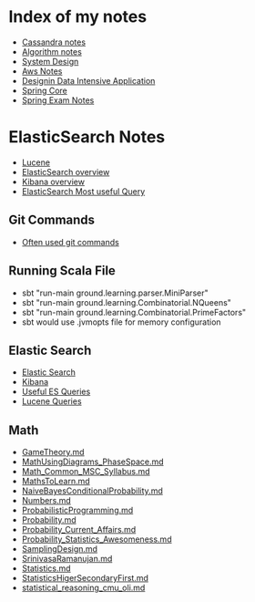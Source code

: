 # Index of my notes

* [Cassandra notes](https://github.com/mohanmca/cassandra_playground/blob/master/README.md)
* [Algorithm notes](https://github.com/mohanmca/professional_certification/blob/master/algorithms/README.md)
* [System Design](https://github.com/mohanmca/professional_certification/blob/master/SystemDesign/System_Design_Anki.md)
* [Aws Notes](https://github.com/mohanmca/professional_certification/blob/master/aws/aws_exam_checklist.md)
* [Designin Data Intensive Application](https://github.com/mohanmca/professional_certification/blob/master/SystemDesign/DesigningDataIntensiveApplication.md)
* [Spring Core](https://github.com/mohanmca/MohanLearningGround/blob/master/src/main/md/Tools/Spring5/SpringFramework.md)
* [Spring Exam Notes](https://github.com/mohanmca/professional_certification/blob/master/spring/exam_checklist.md)

# ElasticSearch Notes

* [Lucene](https://github.com/mohanmca/MohanLearningGround/blob/master/src/main/md/Tools/Search/Lucene.md)
* [ElasticSearch overview](https://github.com/mohanmca/MohanLearningGround/blob/master/src/main/md/Tools/Search/elasticsearch.md)
* [Kibana overview](https://github.com/mohanmca/MohanLearningGround/blob/master/src/main/md/Tools/Search/kibana.md)
* [ElasticSearch Most useful Query](https://github.com/mohanmca/MohanLearningGround/blob/master/src/main/md/Tools/Search/most_useful_es_query.md)


## Git Commands

* [Often used git commands](https://github.com/mohanmca/MohanLearningGround/blob/master/src/main/md/git/git_reference.md)

## Running Scala File

* sbt "run-main ground.learning.parser.MiniParser"
* sbt "run-main ground.learning.Combinatorial.NQueens"
* sbt "run-main ground.learning.Combinatorial.PrimeFactors"
* sbt would use .jvmopts file for memory configuration


## Elastic Search

* [Elastic Search](https://github.com/mohanmca/MohanLearningGround/blob/master/src/main/md/Tools/Search/elasticsearch.md)
* [Kibana](https://github.com/mohanmca/MohanLearningGround/blob/master/src/main/md/Tools/Search/kibana.md)
* [Useful ES Queries](https://github.com/mohanmca/MohanLearningGround/blob/master/src/main/md/Tools/Search/most_useful_es_query.md)
* [Lucene Queries](https://github.com/mohanmca/MohanLearningGround/blob/master/src/main/md/Tools/Search/Lucene.md)

## Math

* [GameTheory.md](https://github.com/mohanmca/MohanLearningGround/blob/master/src/main/md/Math/GameTheory.md)
* [MathUsingDiagrams_PhaseSpace.md](https://github.com/mohanmca/MohanLearningGround/blob/master/src/main/md/Math/MathUsingDiagrams_PhaseSpace.md)
* [Math_Common_MSC_Syllabus.md](https://github.com/mohanmca/MohanLearningGround/blob/master/src/main/md/Math/Math_Common_MSC_Syllabus.md)
* [MathsToLearn.md](https://github.com/mohanmca/MohanLearningGround/blob/master/src/main/md/Math/MathsToLearn.md)
* [NaiveBayesConditionalProbability.md](https://github.com/mohanmca/MohanLearningGround/blob/master/src/main/md/Math/NaiveBayesConditionalProbability.md)
* [Numbers.md](https://github.com/mohanmca/MohanLearningGround/blob/master/src/main/md/Math/Numbers.md)
* [ProbabilisticProgramming.md](https://github.com/mohanmca/MohanLearningGround/blob/master/src/main/md/Math/ProbabilisticProgramming.md)
* [Probability.md](https://github.com/mohanmca/MohanLearningGround/blob/master/src/main/md/Math/Probability.md)
* [Probability_Current_Affairs.md](https://github.com/mohanmca/MohanLearningGround/blob/master/src/main/md/Math/Probability_Current_Affairs.md)
* [Probability_Statistics_Awesomeness.md](https://github.com/mohanmca/MohanLearningGround/blob/master/src/main/md/Math/Probability_Statistics_Awesomeness.md)
* [SamplingDesign.md](https://github.com/mohanmca/MohanLearningGround/blob/master/src/main/md/Math/SamplingDesign.md)
* [SrinivasaRamanujan.md](https://github.com/mohanmca/MohanLearningGround/blob/master/src/main/md/Math/SrinivasaRamanujan.md)
* [Statistics.md](https://github.com/mohanmca/MohanLearningGround/blob/master/src/main/md/Math/Statistics.md)
* [StatisticsHigerSecondaryFirst.md](https://github.com/mohanmca/MohanLearningGround/blob/master/src/main/md/Math/StatisticsHigerSecondaryFirst.md)
* [statistical_reasoning_cmu_oli.md](https://github.com/mohanmca/MohanLearningGround/blob/master/src/main/md/Math/statistical_reasoning_cmu_oli.md)

